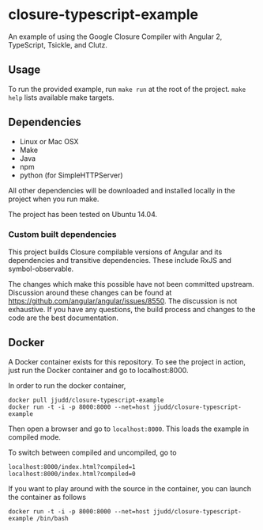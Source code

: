 # closure-typescript-example
An example of using the Google Closure Compiler with Angular 2, TypeScript,
Tsickle, and Clutz.

## Usage
To run the provided example, run `make run` at the root of the project. `make
help` lists available make targets.

## Dependencies
* Linux or Mac OSX
* Make
* Java
* npm
* python (for SimpleHTTPServer)

All other dependencies will be downloaded and installed locally in the project
when you run make.

The project has been tested on Ubuntu 14.04.

### Custom built dependencies
This project builds Closure compilable versions of Angular and its dependencies
and transitive dependencies. These include RxJS and symbol-observable.

The changes which make this possible have not been committed upstream. Discussion
around these changes can be found at https://github.com/angular/angular/issues/8550.
The discussion is not exhaustive. If you have any questions, the build process and
changes to the code are the best documentation.

## Docker
A Docker container exists for this repository. To see the project in action,
just run the Docker container and go to localhost:8000.

In order to run the docker container,
```
docker pull jjudd/closure-typescript-example
docker run -t -i -p 8000:8000 --net=host jjudd/closure-typescript-example
```

Then open a browser and go to `localhost:8000`. This loads the example in
compiled mode.

To switch between compiled and uncompiled, go to

```
localhost:8000/index.html?compiled=1
localhost:8000/index.html?compiled=0
```

If you want to play around with the source in the container, you can launch
the container as follows

```
docker run -t -i -p 8000:8000 --net=host jjudd/closure-typescript-example /bin/bash
```
